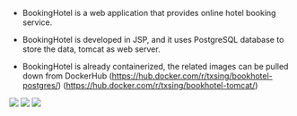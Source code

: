 * BookingHotel is a web application that provides online hotel booking service.

* BookingHotel is developed in JSP, and it uses PostgreSQL database to store the data, tomcat as web server. 

* BookingHotel is already containerized, the related images can be pulled down from DockerHub
(https://hub.docker.com/r/txsing/bookhotel-postgres/)
(https://hub.docker.com/r/txsing/bookhotel-tomcat/)

![](https://github.com/txsing/BookingHotel/raw/master/demo/demo1.png)
![](https://github.com/txsing/BookingHotel/raw/master/demo/demo2.png)
![](https://github.com/txsing/BookingHotel/raw/master/demo/demo3.png)